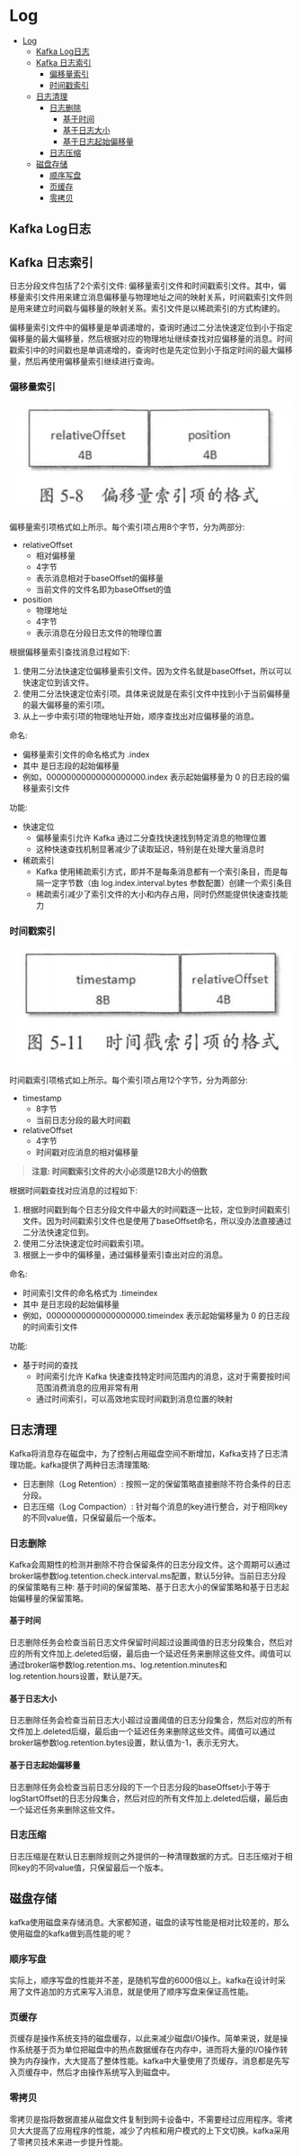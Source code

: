 # Log
- [Log](#log)
  - [Kafka Log日志](#kafka-log日志)
  - [Kafka 日志索引](#kafka-日志索引)
    - [偏移量索引](#偏移量索引)
    - [时间戳索引](#时间戳索引)
  - [日志清理](#日志清理)
    - [日志删除](#日志删除)
      - [基于时间](#基于时间)
      - [基于日志大小](#基于日志大小)
      - [基于日志起始偏移量](#基于日志起始偏移量)
    - [日志压缩](#日志压缩)
  - [磁盘存储](#磁盘存储)
    - [顺序写盘](#顺序写盘)
    - [页缓存](#页缓存)
    - [零拷贝](#零拷贝)

## Kafka Log日志

## Kafka 日志索引

日志分段文件包括了2个索引文件: 偏移量索引文件和时间戳索引文件。其中，偏移量索引文件用来建立消息偏移量与物理地址之间的映射关系，时间戳索引文件则是用来建立时间戳与偏移量的映射关系。索引文件是以稀疏索引的方式构建的。

偏移量索引文件中的偏移量是单调递增的，查询时通过二分法快速定位到小于指定偏移量的最大偏移量，然后根据对应的物理地址继续查找对应偏移量的消息。时间戳索引中的时间戳也是单调递增的，查询时也是先定位到小于指定时间的最大偏移量，然后再使用偏移量索引继续进行查询。

### 偏移量索引
![偏移量索引](assets/doc04/offset-index.png)

偏移量索引项格式如上所示。每个索引项占用8个字节，分为两部分: 
- relativeOffset
  - 相对偏移量
  - 4字节
  - 表示消息相对于baseOffset的偏移量
  - 当前文件的文件名即为baseOffset的值
- position
  - 物理地址
  - 4字节
  - 表示消息在分段日志文件的物理位置

根据偏移量索引查找消息过程如下: 
1. 使用二分法快速定位偏移量索引文件。因为文件名就是baseOffset，所以可以快速定位到该文件。
2. 使用二分法快速定位索引项。具体来说就是在索引文件中找到小于当前偏移量的最大偏移量的索引项。
3. 从上一步中索引项的物理地址开始，顺序查找出对应偏移量的消息。

命名: 
- 偏移量索引文件的命名格式为 <baseOffset>.index
- 其中 <baseOffset> 是日志段的起始偏移量
- 例如，00000000000000000000.index 表示起始偏移量为 0 的日志段的偏移量索引文件

功能: 
- 快速定位
  - 偏移量索引允许 Kafka 通过二分查找快速找到特定消息的物理位置
  - 这种快速查找机制显著减少了读取延迟，特别是在处理大量消息时
- 稀疏索引
  - Kafka 使用稀疏索引方式，即并不是每条消息都有一个索引条目，而是每隔一定字节数（由 log.index.interval.bytes 参数配置）创建一个索引条目
  - 稀疏索引减少了索引文件的大小和内存占用，同时仍然能提供快速查找能力


### 时间戳索引
![时间戳索引](assets/doc04/timestamp-index.png)

时间戳索引项格式如上所示。每个索引项占用12个字节，分为两部分: 
- timestamp
  - 8字节
  - 当前日志分段的最大时间戳
- relativeOffset
  - 4字节
  - 时间戳对应消息的相对偏移量
> **注意: 时间戳索引文件的大小必须是12B大小的倍数**

根据时间戳查找对应消息的过程如下: 
1. 根据时间戳到每个日志分段文件中最大的时间戳逐一比较，定位到时间戳索引文件。因为时间戳索引文件也是使用了baseOffset命名，所以没办法直接通过二分法快速定位到。
2. 使用二分法快速定位时间戳索引项。
3. 根据上一步中的偏移量，通过偏移量索引查出对应的消息。

命名: 
- 时间索引文件的命名格式为 <baseOffset>.timeindex
- 其中 <baseOffset> 是日志段的起始偏移量
- 例如，00000000000000000000.timeindex 表示起始偏移量为 0 的日志段的时间索引文件

功能: 
- 基于时间的查找
  - 时间索引允许 Kafka 快速查找特定时间范围内的消息，这对于需要按时间范围消费消息的应用非常有用
  - 通过时间索引，可以高效地实现时间戳到消息位置的映射


## 日志清理
Kafka将消息存在磁盘中，为了控制占用磁盘空间不断增加，Kafka支持了日志清理功能。kafka提供了两种日志清理策略: 

- 日志删除（Log Retention）: 按照一定的保留策略直接删除不符合条件的日志分段。
- 日志压缩（Log Compaction）: 针对每个消息的key进行整合，对于相同key的不同value值，只保留最后一个版本。

### 日志删除
Kafka会周期性的检测并删除不符合保留条件的日志分段文件。这个周期可以通过broker端参数log.tetention.check.interval.ms配置，默认5分钟。当前日志分段的保留策略有三种: 基于时间的保留策略、基于日志大小的保留策略和基于日志起始偏移量的保留策略。

#### 基于时间
日志删除任务会检查当前日志文件保留时间超过设置阈值的日志分段集合，然后对应的所有文件加上.deleted后缀，最后由一个延迟任务来删除这些文件。阈值可以通过broker端参数log.retention.ms、log.retention.minutes和log.retention.hours设置，默认是7天。

#### 基于日志大小
日志删除任务会检查当前日志大小超过设置阈值的日志分段集合，然后对应的所有文件加上.deleted后缀，最后由一个延迟任务来删除这些文件。阈值可以通过broker端参数log.retention.bytes设置，默认值为-1，表示无穷大。

#### 基于日志起始偏移量
日志删除任务会检查当前日志分段的下一个日志分段的baseOffset小于等于logStartOffset的日志分段集合，然后对应的所有文件加上.deleted后缀，最后由一个延迟任务来删除这些文件。

### 日志压缩
日志压缩是在默认日志删除规则之外提供的一种清理数据的方式。日志压缩对于相同key的不同value值，只保留最后一个版本。

## 磁盘存储
kafka使用磁盘来存储消息。大家都知道，磁盘的读写性能是相对比较差的，那么使用磁盘的kafka做到高性能的呢？

### 顺序写盘
实际上，顺序写盘的性能并不差，是随机写盘的6000倍以上。kafka在设计时采用了文件追加的方式来写入消息，就是使用了顺序写盘来保证高性能。

### 页缓存
页缓存是操作系统支持的磁盘缓存，以此来减少磁盘I/O操作。简单来说，就是操作系统基于页为单位把磁盘中的热点数据缓存在内存中，进而将大量的I/O操作转换为内存操作，大大提高了整体性能。kafka中大量使用了页缓存，消息都是先写入页缓存中，然后才由操作系统写入到磁盘中。

### 零拷贝
零拷贝是指将数据直接从磁盘文件复制到网卡设备中，不需要经过应用程序。零拷贝大大提高了应用程序的性能，减少了内核和用户模式的上下文切换。kafka采用了零拷贝技术来进一步提升性能。
